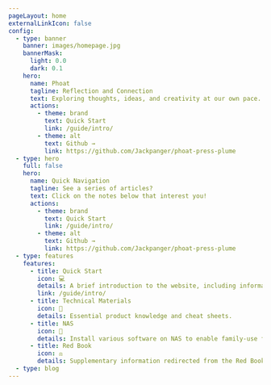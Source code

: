 ```yaml
---
pageLayout: home
externalLinkIcon: false
config:
  - type: banner
    banner: images/homepage.jpg
    bannerMask:
      light: 0.0
      dark: 0.1
    hero:
      name: Phoat
      tagline: Reflection and Connection
      text: Exploring thoughts, ideas, and creativity at our own pace.
      actions:
        - theme: brand
          text: Quick Start
          link: /guide/intro/
        - theme: alt
          text: Github →
          link: https://github.com/Jackpanger/phoat-press-plume
  - type: hero
    full: false
    hero:
      name: Quick Navigation
      tagline: See a series of articles?
      text: Click on the notes below that interest you!
      actions:
        - theme: brand
          text: Quick Start
          link: /guide/intro/
        - theme: alt
          text: Github →
          link: https://github.com/Jackpanger/phoat-press-plume
  - type: features
    features:
      - title: Quick Start
        icon: 💻
        details: A brief introduction to the website, including information on visas, coding, and more.
        link: /guide/intro/
      - title: Technical Materials
        icon: 📖
        details: Essential product knowledge and cheat sheets.
      - title: NAS
        icon: 🚀
        details: Install various software on NAS to enable family-use features.
      - title: Red Book
        icon: ⚖
        details: Supplementary information redirected from the Red Book.
  - type: blog
---
```

